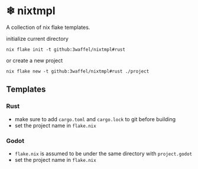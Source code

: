 # ❄ nixtmpl

A collection of nix flake templates.

initialize current directory
```
nix flake init -t github:3waffel/nixtmpl#rust
```
or create a new project 
```
nix flake new -t github:3waffel/nixtmpl#rust ./project
```

## Templates

### Rust
+ make sure to add `cargo.toml` and `cargo.lock` to git before building
+ set the project name in `flake.nix`

### Godot
+ `flake.nix` is assumed to be under the same directory with `project.godot`
+ set the project name in `flake.nix`
